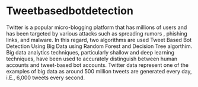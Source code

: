 # Tweetbasedbotdetection
Twitter is a popular micro-blogging platform that has millions of users and has been targeted by various attacks such as spreading rumors , phishing links, and malware. 
In this regard, two algorithms are used Tweet Based Bot Detection Using Big Data using Random Forest and Decision Tree algorthim. 
Big data analytics techniques, particularly shallow and deep learning techniques, have been used to accurately distinguish between human accounts and tweet-based bot accounts. 
Twitter data represent one of the examples of big data as around 500 million tweets are generated every day, i.E., 6,000 tweets every second.
